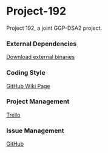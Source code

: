 Project-192
===========

Project 192, a joint GGP-DSA2 project.

### External Dependencies
[Download external binaries](https://www.dropbox.com/s/r88lvsu6rzb5kfj/Project-192.zip)

### Coding Style
[GitHub Wiki Page](https://github.com/ColdenCullen/Project-192/wiki/Coding-Standards)

### Project Management
[Trello](https://trello.com/board/project-192/518da698f1ec727821001426)

### Issue Management
[GitHub](https://github.com/ColdenCullen/Project-192/issues?state=open)
